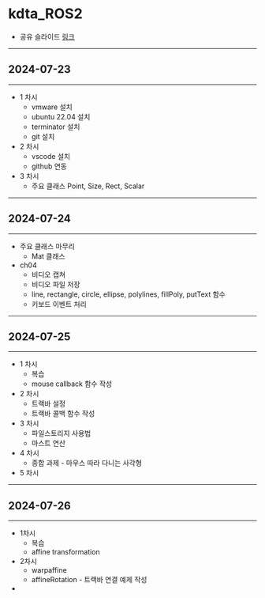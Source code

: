 # kdta_ROS2

- 공유 슬라이드
[링크](https://docs.google.com/presentation/d/1453nx14DVMk0nBLW7jpt0g6x7a7z2wuNaJKmcVQi4rw/edit?usp=sharing)

---

## 2024-07-23

---

- 1 차시
  - vmware 설치
  - ubuntu 22.04 설치
  - terminator 설치
  - git 설치
- 2 차시
  - vscode 설치
  - github 연동
- 3 차시
  - 주요 클래스 Point, Size, Rect, Scalar

---

## 2024-07-24

---

- 주요 클래스 마무리
  - Mat 클래스
- ch04
  - 비디오 캡쳐
  - 비디오 파일 저장
  - line, rectangle, circle, ellipse, polylines, fillPoly, putText 함수
  - 키보드 이벤트 처리

---

## 2024-07-25

---

- 1 차시
  - 복습
  - mouse callback 함수 작성
- 2 차시
  - 트랙바 설정
  - 트랙바 콜백 함수 작성
- 3 차시
  - 파일스토리지 사용법
  - 마스트 연산
- 4 차시
  - 종합 과제 - 마우스 따라 다니는 사각형
- 5 차시

---

## 2024-07-26

---

- 1차시
  - 복습
  - affine transformation
- 2차시
  - warpaffine
  - affineRotation - 트랙바 연결 예제 작성
- 